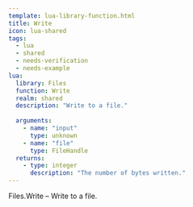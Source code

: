 ```yaml
---
template: lua-library-function.html
title: Write
icon: lua-shared
tags:
  - lua
  - shared
  - needs-verification
  - needs-example
lua:
  library: Files
  function: Write
  realm: shared
  description: "Write to a file."
  
  arguments:
    - name: "input"
      type: unknown
    - name: "file"
      type: FileHandle
  returns:
    - type: integer
      description: "The number of bytes written."
---
```


<div class="lua__search__keywords">
Files.Write &#x2013; Write to a file.
</div>

